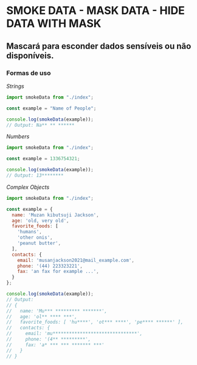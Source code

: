 # SMOKE DATA - MASK DATA - HIDE DATA WITH MASK
## Mascará para esconder dados sensíveis ou não disponíveis.


### Formas de uso
*Strings*
```js
import smokeData from "./index";

const example = "Name of People";

console.log(smokeData(example));
// Output: Na** ** ******
```

*Numbers*
```js
import smokeData from "./index";

const example = 1336754321;

console.log(smokeData(example));
// Output: 13********
```

*Complex Objects*
```js
import smokeData from "./index";

const example = {
  name: 'Muzan kibutsuji Jackson',
  age: 'old, very old',
  favorite_foods: [
    'humans',
    'other onis',
    'peanut butter',
  ],
  contacts: {
    email: 'musanjackson2021@mail_example.com',
    phone: '(44) 223323221',
    fax: 'an fax for example ...',
  }
};

console.log(smokeData(example));
// Output:
// {
//   name: 'Mu*** ********* *******',
//   age: 'ol** **** ***',
//   favorite_foods: [ 'hu****', 'ot*** ****', 'pe**** ******' ],
//   contacts: {
//     email: 'mu*******************************',
//     phone: '(4** *********',
//     fax: 'a* *** *** ******* ***'
//   }
// }
```


